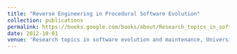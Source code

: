 ```yaml
---
title: "Reverse Engineering in Procedural Software Evolution"
collection: publications
permalink: https://books.google.com/books/about/Research_topics_in_software_evolution_an.html?id=KW5B8y0OWWEC
date: 2012-10-01
venue: 'Research topics in software evolution and maintenance, Universidad Nacional de Colombia'
---
```

